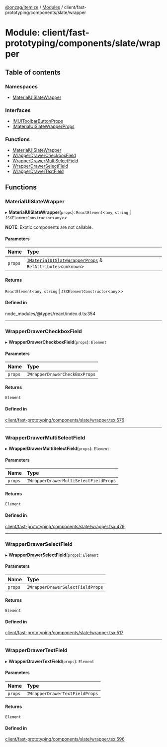 [@onzag/itemize](../README.md) / [Modules](../modules.md) / client/fast-prototyping/components/slate/wrapper

# Module: client/fast-prototyping/components/slate/wrapper

## Table of contents

### Namespaces

- [MaterialUISlateWrapper](client_fast_prototyping_components_slate_wrapper.MaterialUISlateWrapper.md)

### Interfaces

- [IMUIToolbarButtonProps](../interfaces/client_fast_prototyping_components_slate_wrapper.IMUIToolbarButtonProps.md)
- [IMaterialUISlateWrapperProps](../interfaces/client_fast_prototyping_components_slate_wrapper.IMaterialUISlateWrapperProps.md)

### Functions

- [MaterialUISlateWrapper](client_fast_prototyping_components_slate_wrapper.md#materialuislatewrapper)
- [WrapperDrawerCheckboxField](client_fast_prototyping_components_slate_wrapper.md#wrapperdrawercheckboxfield)
- [WrapperDrawerMultiSelectField](client_fast_prototyping_components_slate_wrapper.md#wrapperdrawermultiselectfield)
- [WrapperDrawerSelectField](client_fast_prototyping_components_slate_wrapper.md#wrapperdrawerselectfield)
- [WrapperDrawerTextField](client_fast_prototyping_components_slate_wrapper.md#wrapperdrawertextfield)

## Functions

### MaterialUISlateWrapper

▸ **MaterialUISlateWrapper**(`props`): `ReactElement`\<`any`, `string` \| `JSXElementConstructor`\<`any`\>\>

**NOTE**: Exotic components are not callable.

#### Parameters

| Name | Type |
| :------ | :------ |
| `props` | [`IMaterialUISlateWrapperProps`](../interfaces/client_fast_prototyping_components_slate_wrapper.IMaterialUISlateWrapperProps.md) & `RefAttributes`\<`unknown`\> |

#### Returns

`ReactElement`\<`any`, `string` \| `JSXElementConstructor`\<`any`\>\>

#### Defined in

node_modules/@types/react/index.d.ts:354

___

### WrapperDrawerCheckboxField

▸ **WrapperDrawerCheckboxField**(`props`): `Element`

#### Parameters

| Name | Type |
| :------ | :------ |
| `props` | `IWrapperDrawerCheckBoxProps` |

#### Returns

`Element`

#### Defined in

[client/fast-prototyping/components/slate/wrapper.tsx:576](https://github.com/onzag/itemize/blob/73e0c39e/client/fast-prototyping/components/slate/wrapper.tsx#L576)

___

### WrapperDrawerMultiSelectField

▸ **WrapperDrawerMultiSelectField**(`props`): `Element`

#### Parameters

| Name | Type |
| :------ | :------ |
| `props` | `IWrapperDrawerMultiSelectFieldProps` |

#### Returns

`Element`

#### Defined in

[client/fast-prototyping/components/slate/wrapper.tsx:479](https://github.com/onzag/itemize/blob/73e0c39e/client/fast-prototyping/components/slate/wrapper.tsx#L479)

___

### WrapperDrawerSelectField

▸ **WrapperDrawerSelectField**(`props`): `Element`

#### Parameters

| Name | Type |
| :------ | :------ |
| `props` | `IWrapperDrawerSelectFieldProps` |

#### Returns

`Element`

#### Defined in

[client/fast-prototyping/components/slate/wrapper.tsx:517](https://github.com/onzag/itemize/blob/73e0c39e/client/fast-prototyping/components/slate/wrapper.tsx#L517)

___

### WrapperDrawerTextField

▸ **WrapperDrawerTextField**(`props`): `Element`

#### Parameters

| Name | Type |
| :------ | :------ |
| `props` | `IWrapperDrawerTextFieldProps` |

#### Returns

`Element`

#### Defined in

[client/fast-prototyping/components/slate/wrapper.tsx:596](https://github.com/onzag/itemize/blob/73e0c39e/client/fast-prototyping/components/slate/wrapper.tsx#L596)
